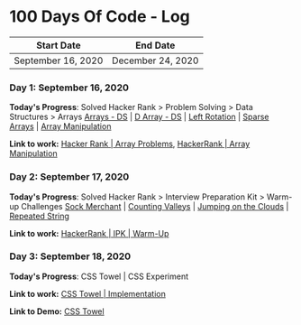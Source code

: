 # 100 Days Of Code - Log

|  Start Date   | End Date     |
| ------------- | ------------ |
| September 16, 2020 | December 24, 2020 |

### Day 1: September 16, 2020

**Today's Progress**: Solved Hacker Rank > Problem Solving > Data Structures > Arrays
[Arrays - DS](https://www.hackerrank.com/challenges/arrays-ds/) | [D Array - DS](https://www.hackerrank.com/challenges/2d-array/) | [Left Rotation](https://www.hackerrank.com/challenges/array-left-rotation/) | [Sparse Arrays](https://www.hackerrank.com/challenges/sparse-arrays/) | [Array Manipulation](https://www.hackerrank.com/challenges/crush/)

**Link to work:** [Hacker Rank | Array Problems](https://github.com/maheswaranapk/DS-and-Algo/commit/965aeccbf9e2a727bc2d2ba151df8ec177dabaad), [HackerRank | Array Manipulation](https://github.com/maheswaranapk/DS-and-Algo/commit/92e9d5b5f2089e1d79cabe54c16205f46bfe6d1d)

### Day 2: September 17, 2020

**Today's Progress**: Solved Hacker Rank > Interview Preparation Kit  > Warm-up Challenges 
[Sock Merchant](https://www.hackerrank.com/challenges/sock-merchant/) | [Counting Valleys](https://www.hackerrank.com/challenges/counting-valleys) | [Jumping on the Clouds](https://www.hackerrank.com/challenges/jumping-on-the-clouds/) | [Repeated String](https://www.hackerrank.com/challenges/repeated-string)

**Link to work:** [HackerRank | IPK | Warm-Up](https://github.com/maheswaranapk/DS-and-Algo/commit/771590c7c8c3337346e65d5915ffed91a2ff90f0)

### Day 3: September 18, 2020

**Today's Progress**: CSS Towel | CSS Experiment

**Link to work:** [CSS Towel | Implementation](https://github.com/maheswaranapk/CSS-Experiments/commit/09926f6ee5ba90d0412b2b83a341f1810480343f)

**Link to Demo:** [CSS Towel](https://css.appybot.in/illustration/towel/)



